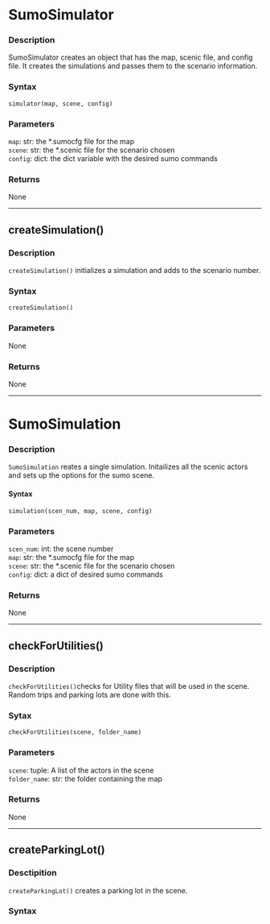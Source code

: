 # SumoSimulator
### Description 
SumoSimulator creates an object that has the map, scenic file, and config file. It creates the simulations and passes them to the scenario information.  
### Syntax  
`simulator(map, scene, config)`
### Parameters
`map`: str: the *.sumocfg file for the map  
`scene`: str: the *.scenic file for the scenario chosen  
`config`: dict: the dict variable with the desired sumo commands  
### Returns  
None

---
## createSimulation()  
### Description
`createSimulation()` initializes a simulation and adds to the scenario number.  
### Syntax  
`createSimulation()`
### Parameters
None
### Returns  
None  

---
# SumoSimulation  
### Description  
`SumoSimulation` reates a single simulation. Initailizes all the scenic actors and sets up the options for the sumo scene.  
#### Syntax  
`simulation(scen_num, map, scene, config)`  
### Parameters  
`scen_num`: int:  the scene number  
`map`: str: the *.sumocfg file for the map  
`scene`: str: the *.scenic file for the scenario chosen  
`config`: dict: a dict of desired sumo commands  
### Returns  
None  

---  
## checkForUtilities()
### Description  
`checkForUtilities()`checks for Utility files that will be used in the scene. Random trips and parking lots are done with this.  
### Sytax  
`checkForUtilities(scene, folder_name)`  
### Parameters  
`scene`: tuple: A list of the actors in the scene  
`folder_name`: str: the folder containing the map  
### Returns  
None 
  
---  
## createParkingLot()
### Desctipition  
`createParkingLot()` creates a parking lot in the scene.  
### Syntax  
 